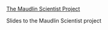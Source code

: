 [The Maudlin Scientist Project](https://feychou.github.io/the-maudlin-scientist-slides/#/)

Slides to the Maudlin Scientist project
